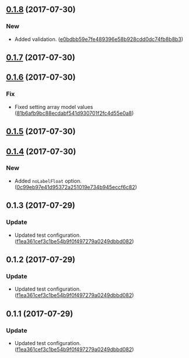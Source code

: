 <a name="0.1.8"></a>
## [0.1.8](https://github.com/advanced-rest-client/raml-type-form-input/compare/0.1.7...0.1.8) (2017-07-30)


### New

* Added validation. ([e0bdbb59e7fe489396e58b928cdd0dc74fb8b8b3](https://github.com/advanced-rest-client/raml-type-form-input/commit/e0bdbb59e7fe489396e58b928cdd0dc74fb8b8b3))



<a name="0.1.7"></a>
## [0.1.7](https://github.com/advanced-rest-client/raml-type-form-input/compare/0.1.6...0.1.7) (2017-07-30)




<a name="0.1.6"></a>
## [0.1.6](https://github.com/advanced-rest-client/raml-type-form-input/compare/0.1.5...0.1.6) (2017-07-30)


### Fix

* Fixed setting array model values ([81b6afb9bc88ecdabf541d930701f2fc4d55e0a8](https://github.com/advanced-rest-client/raml-type-form-input/commit/81b6afb9bc88ecdabf541d930701f2fc4d55e0a8))



<a name="0.1.5"></a>
## [0.1.5](https://github.com/advanced-rest-client/raml-type-form-input/compare/0.1.4...0.1.5) (2017-07-30)




<a name="0.1.4"></a>
## [0.1.4](https://github.com/advanced-rest-client/raml-type-form-input/compare/0.1.3...0.1.4) (2017-07-30)


### New

* Added `noLabelFloat` option. ([0c99eb97e41d95372a251019e734b945eccf6c82](https://github.com/advanced-rest-client/raml-type-form-input/commit/0c99eb97e41d95372a251019e734b945eccf6c82))



<a name="0.1.3"></a>
## 0.1.3 (2017-07-29)


### Update

* Updated test configuration. ([f1ea361cef3c1be54b9f0f497279a0249dbbd082](https://github.com/advanced-rest-client/raml-type-form-input/commit/f1ea361cef3c1be54b9f0f497279a0249dbbd082))



<a name="0.1.2"></a>
## 0.1.2 (2017-07-29)


### Update

* Updated test configuration. ([f1ea361cef3c1be54b9f0f497279a0249dbbd082](https://github.com/advanced-rest-client/raml-type-form-input/commit/f1ea361cef3c1be54b9f0f497279a0249dbbd082))



<a name="0.1.1"></a>
## 0.1.1 (2017-07-29)


### Update

* Updated test configuration. ([f1ea361cef3c1be54b9f0f497279a0249dbbd082](https://github.com/advanced-rest-client/raml-type-form-input/commit/f1ea361cef3c1be54b9f0f497279a0249dbbd082))



